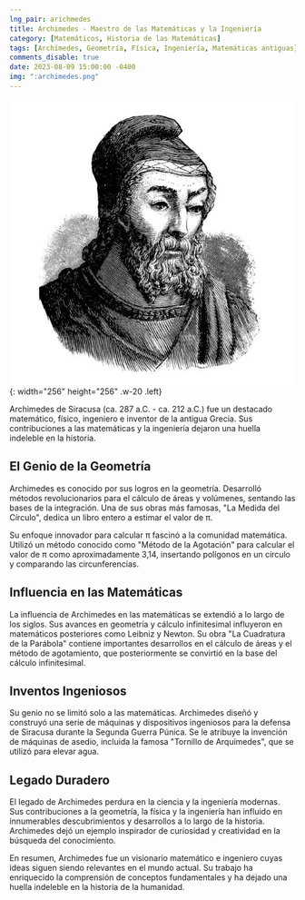 ```yaml
---
lng_pair: arichmedes
title: Archimedes - Maestro de las Matemáticas y la Ingeniería
category: [Matemáticos, Historia de las Matemáticas]
tags: [Archímedes, Geometría, Física, Ingeniería, Matemáticas antiguas]
comments_disable: true
date: 2023-08-09 15:00:00 -0400
img: ":archimedes.png"
---
```


![Desktop View](/assets/img/posts/archimedes.png){: width="256" height="256" .w-20 .left}

Archimedes de Siracusa (ca. 287 a.C. - ca. 212 a.C.) fue un destacado matemático, físico, ingeniero e inventor de la antigua Grecia. Sus contribuciones a las matemáticas y la ingeniería dejaron una huella indeleble en la historia.

## El Genio de la Geometría

Archimedes es conocido por sus logros en la geometría. Desarrolló métodos revolucionarios para el cálculo de áreas y volúmenes, sentando las bases de la integración. Una de sus obras más famosas, "La Medida del Círculo", dedica un libro entero a estimar el valor de π.

Su enfoque innovador para calcular π fascinó a la comunidad matemática. Utilizó un método conocido como "Método de la Agotación" para calcular el valor de π como aproximadamente 3,14, insertando polígonos en un círculo y comparando las circunferencias.

## Influencia en las Matemáticas

La influencia de Archimedes en las matemáticas se extendió a lo largo de los siglos. Sus avances en geometría y cálculo infinitesimal influyeron en matemáticos posteriores como Leibniz y Newton. Su obra "La Cuadratura de la Parábola" contiene importantes desarrollos en el cálculo de áreas y el método de agotamiento, que posteriormente se convirtió en la base del cálculo infinitesimal.

## Inventos Ingeniosos

Su genio no se limitó solo a las matemáticas. Archimedes diseñó y construyó una serie de máquinas y dispositivos ingeniosos para la defensa de Siracusa durante la Segunda Guerra Púnica. Se le atribuye la invención de máquinas de asedio, incluida la famosa "Tornillo de Arquímedes", que se utilizó para elevar agua.

## Legado Duradero

El legado de Archimedes perdura en la ciencia y la ingeniería modernas. Sus contribuciones a la geometría, la física y la ingeniería han influido en innumerables descubrimientos y desarrollos a lo largo de la historia. Archimedes dejó un ejemplo inspirador de curiosidad y creatividad en la búsqueda del conocimiento.

En resumen, Archimedes fue un visionario matemático e ingeniero cuyas ideas siguen siendo relevantes en el mundo actual. Su trabajo ha enriquecido la comprensión de conceptos fundamentales y ha dejado una huella indeleble en la historia de la humanidad.